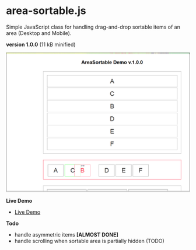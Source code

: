# area-sortable.js

Simple JavaScript class for handling drag-and-drop sortable items of an area (Desktop and Mobile).


**version 1.0.0** (11 kB minified)


[![screenshot](/screenshot.png)](https://foo123.github.io/examples/area-sortable/)


**Live Demo**

* [Live Demo](https://foo123.github.io/examples/area-sortable/)


**Todo**

* handle asymmetric items **[ALMOST DONE]**
* handle scrolling when sortable area is partially hidden (TODO)

